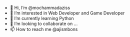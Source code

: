 - 👋 Hi, I’m @mochammadaziss
- 👀 I’m interested in Web Developer and Game Developer
- 🌱 I’m currently learning Python
- 💞️ I’m looking to collaborate on ...
- 📫 How to reach me @ajismbons

<!---
mochammadaziss/mochammadaziss is a ✨ special ✨ repository because its `README.md` (this file) appears on your GitHub profile.
You can click the Preview link to take a look at your changes.
--->
